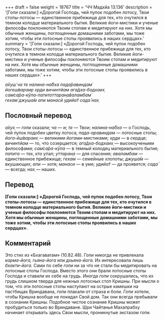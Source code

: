 +++
draft = false
weight = 18767
title = 'ЧЧ Мадхйа 13.136'
description = '[Гопи сказали:] «Дорогой Господь, чей пупок подобен лотосу, Твои стопы-лотосы — единственное прибежище для тех, кто очутился в темном колодце материального бытия. Великие йоги-мистики и ученые философы поклоняются Твоим стопам и медитируют на них. Хотя мы обычные женщины, поглощенные домашними заботами, мы тоже хотим, чтобы эти лотосные стопы проявились в наших сердцах».'
summary = '[Гопи сказали:] «Дорогой Господь, чей пупок подобен лотосу, Твои стопы-лотосы — единственное прибежище для тех, кто очутился в темном колодце материального бытия. Великие йоги-мистики и ученые философы поклоняются Твоим стопам и медитируют на них. Хотя мы обычные женщины, поглощенные домашними заботами, мы тоже хотим, чтобы эти лотосные стопы проявились в наших сердцах».'
+++

_а̄хуш́ ча те налина-на̄бха пада̄равиндам̇  
йогеш́вараир хр̣ди вичинтйам ага̄дха-бодхаих̣  
сам̇са̄ра-кӯпа-патитоттаран̣а̄валамбам̇  
гехам̇ джуша̄м апи манасй удийа̄т сада̄ нах̣_

## Пословный перевод

_а̄хух̣_ — _гопи_ сказали; _ча_ — и; _те_ — Твои; _налина_\-_на̄бха_ — о Господь, чей пупок подобен цветку лотоса; _пада_\-_аравиндам_ — лотосные стопы; _йога_\-_ӣш́вараих̣_ — великими _йогами_\-мистиками; _хр̣ди_ — в сердце; _вичинтйам_ — то, что созерцается; _ага̄дха_\-_бодхаих̣_ — высокоучеными философами; _сам̇са̄ра_\-_кӯпа_ — в темный колодец материального бытия; _патита_ — тех, кто упал; _уттаран̣а_ — для спасения; _аваламбам_ — единственное прибежище; _гехам_ — семейные хлопоты; _джуша̄м_ — вкушающих; _апи_ — хотя; _манаси_ — в уме; _удийа̄т_ — да проявятся; _сада̄_ — всегда; _нах̣_ — наших.

## Перевод

**\[Гопи сказали:\] «Дорогой Господь, чей пупок подобен лотосу, Твои стопы-лотосы — единственное прибежище для тех, кто очутился в темном колодце материального бытия. Великие йоги-мистики и ученые философы поклоняются Твоим стопам и медитируют на них. Хотя мы обычные женщины, поглощенные домашними заботами, мы тоже хотим, чтобы эти лотосные стопы проявились в наших сердцах».**

## Комментарий

Это стих из «Бхагаватам» (10.82.48). _Гопи_ никогда не привлекала _карма-йога, гьяна-йога_ или _дхьяна-йога._ Их интересовала лишь _бхакти-йога._ Сами по себе _гопи_ ни за что не стали бы медитировать на лотосные стопы Господа. Вместо этого они брали лотосные стопы Господа и ставили их себе на грудь. Иногда _гопи_ сокрушались, что их грудь слишком тверда для нежных лотосных стоп Кришны. При мысли о том, что эти лотосные стопы наступают на острые камешки на пастбищах Вриндавана, _гопи_ плакали от страха и боли. _Гопи_ хотели, чтобы Кришна вообще не покидал Свой дом. Так они всегда пребывали в сознании Кришны. Подобное чистое сознание Кришны может пробудиться только во Вриндаване. Шри Чайтанья Махапрабху начинает открывать здесь Свои мысли, проникнутые экстазом _гопи._
